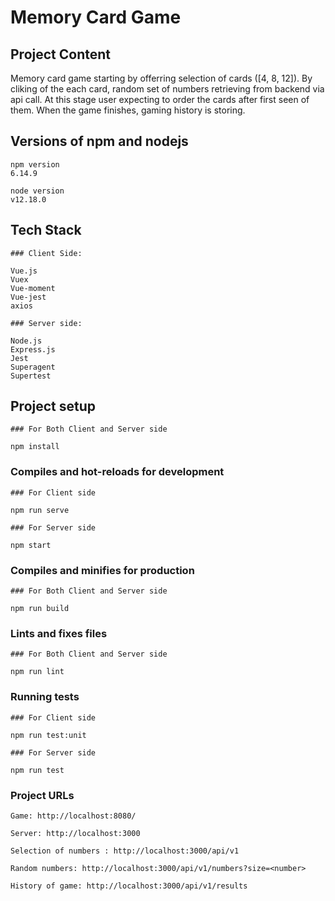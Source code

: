 # Memory Card Game

## Project Content

Memory card game starting by offerring selection of cards ([4, 8, 12]). By cliking of the each card, random set of numbers retrieving from backend via api call. At this stage user expecting to order the cards after first seen of them. When the game finishes, gaming history is storing. 

## Versions of npm and nodejs

```
npm version
6.14.9

node version
v12.18.0
```
## Tech Stack

```
### Client Side:

Vue.js
Vuex
Vue-moment
Vue-jest
axios

### Server side:

Node.js
Express.js
Jest
Superagent
Supertest

```

## Project setup
```
### For Both Client and Server side

npm install
```

### Compiles and hot-reloads for development
```
### For Client side 

npm run serve

### For Server side

npm start
```

### Compiles and minifies for production
```
### For Both Client and Server side

npm run build
```

### Lints and fixes files
```
### For Both Client and Server side

npm run lint
```

### Running tests
```
### For Client side

npm run test:unit

### For Server side

npm run test
```

### Project URLs

```
Game: http://localhost:8080/

Server: http://localhost:3000

Selection of numbers : http://localhost:3000/api/v1

Random numbers: http://localhost:3000/api/v1/numbers?size=<number>

History of game: http://localhost:3000/api/v1/results

```
